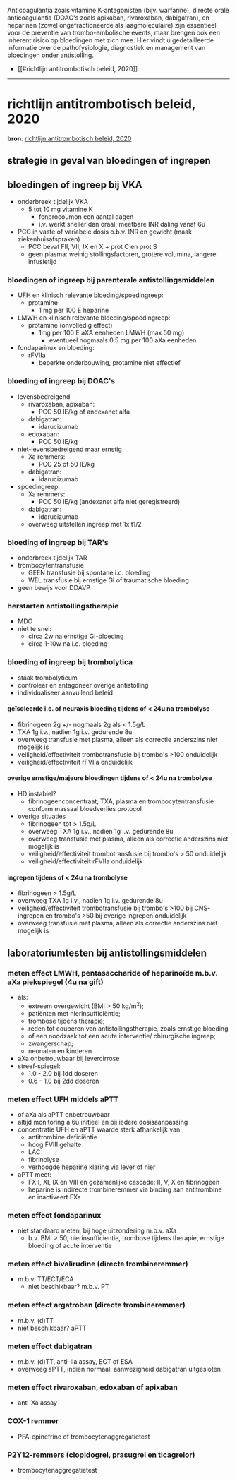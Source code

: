 Anticoagulantia zoals vitamine K-antagonisten (bijv. warfarine), directe orale anticoagulantia (DOAC's zoals apixaban, rivaroxaban, dabigatran), en heparinen (zowel ongefractioneerde als laagmoleculaire) zijn essentieel voor de preventie van trombo-embolische events, maar brengen ook een inherent risico op bloedingen met zich mee. Hier vindt u gedetailleerde informatie over de pathofysiologie, diagnostiek en management van bloedingen onder antistolling.

- [[#richtlijn antitrombotisch beleid, 2020]]
___
# richtlijn antitrombotisch beleid, 2020
**bron**: [richtlijn antitrombotisch beleid, 2020](https://richtlijnendatabase.nl/richtlijn/antitrombotisch_beleid/antitrombotisch_beleid_-_korte_beschrijving.html)
## strategie in geval van bloedingen of ingrepen
## bloedingen of ingreep bij VKA
- onderbreek tijdelijk VKA
	- 5 tot 10 mg vitamine K
		- fenprocoumon een aantal dagen
		- i.v. werkt sneller dan oraal; meetbare INR daling vanaf 6u
- PCC in vaste of variabele dosis o.b.v. INR en gewicht (maak ziekenhuisafspraken)
	- PCC bevat FII, VII, IX en X + prot C en prot S
	- geen plasma: weinig stollingsfactoren, grotere volumina, langere infusietijd
### bloedingen of ingreep bij parenterale antistollingsmiddelen
- UFH en klinisch relevante bloeding/spoedingreep:
	- protamine
		- 1 mg per 100 E heparine
- LMWH en klinisch relevante bloeding/spoedingreep:
	- protamine (onvolledig effect)
		- 1mg per 100 E aXA eenheden LMWH (max 50 mg)
			- eventueel nogmaals 0.5 mg per 100 aXa eenheden
- fondaparinux en bloeding: 
	- rFVIIa 
		- beperkte onderbouwing, protamine niet effectief
### bloeding of ingreep bij DOAC's
- levensbedreigend
	- rivaroxaban, apixaban: 
		- PCC 50 IE/kg of andexanet alfa
	- dabigatran: 
		- idarucizumab
	- edoxaban: 
		- PCC 50 IE/kg
- niet-levensbedreigend maar ernstig
	- Xa remmers: 
		- PCC 25 of 50 IE/kg
	- dabigatran: 
		- idarucizumab
- spoedingreep:
	- Xa remmers: 
		- PCC 50 IE/kg (andexanet alfa niet geregistreerd)
	- dabigatran: 
		- idarucizumab
	- overweeg uitstellen ingreep met 1x t1/2
### bloeding of ingreep bij TAR's
- onderbreek tijdelijk TAR
- trombocytentransfusie
	- GEEN transfusie bij spontane i.c. bloeding
	- WEL transfusie bij ernstige GI of traumatische bloeding
- geen bewijs voor DDAVP
### herstarten antistollingstherapie
- MDO
- niet te snel: 
	- circa 2w na ernstige GI-bloeding
	- circa 1-10w na i.c. bloeding
### bloeding of ingreep bij trombolytica
- staak trombolyticum
- controleer en antagoneer overige antistolling
- individualiseer aanvullend beleid
#### geïsoleerde i.c. of neuraxis bloeding tijdens of < 24u na trombolyse
- fibrinogeen 2g +/- nogmaals 2g als < 1.5g/L
- TXA 1g i.v., nadien 1g i.v. gedurende 8u
- overweeg transfusie met plasma, alleen als correctie anderszins niet mogelijk is
- veiligheid/effectiviteit trombotransfusie bij trombo's >100 onduidelijk 
- veiligheid/effectiviteit rFVIIa onduidelijk
#### overige ernstige/majeure bloedingen tijdens of < 24u na trombolyse
- HD instabiel?
	- fibrinogeenconcentraat, TXA, plasma en trombocytentransfusie conform massaal bloedverlies protocol
- overige situaties
	- fibrinogeen tot > 1.5g/L
	- overweeg TXA 1g i.v., nadien 1g i.v. gedurende 8u
	- overweeg transfusie met plasma, alleen als correctie anderszins niet mogelijk is
	- veiligheid/effectiviteit trombotransfusie bij trombo's > 50 onduidelijk
	- veiligheid/effectiviteit rFVIIa onduidelijk
#### ingrepen tijdens of < 24u na trombolyse
- fibrinogeen > 1.5g/L
- overweeg TXA 1g i.v., nadien 1g i.v. gedurende 8u
- veiligheid/effectiviteit trombotransfusie bij trombo's >100 bij CNS-ingrepen en trombo's >50 bij overige ingrepen onduidelijk
- overweeg transfusie met plasma, alleen als correctie anderszins niet mogelijk is
## laboratoriumtesten bij antistollingsmiddelen
### meten effect LMWH, pentasaccharide of heparinoïde m.b.v. aXa piekspiegel (4u na gift)
- als:
	- extreem overgewicht (BMI > 50 kg/m<sup>2</sup>);
	- patiënten met nierinsufficiëntie;
	- trombose tijdens therapie;
	- reden tot couperen van antistollingstherapie, zoals ernstige bloeding
	- of een noodzaak tot een acute interventie/ chirurgische ingreep;
	- zwangerschap;
	- neonaten en kinderen
- aXa onbetrouwbaar bij levercirrose
- streef-spiegel: 
	- 1.0 - 2.0 bij 1dd doseren
	- 0.6 - 1.0 bij 2dd doseren
### meten effect UFH middels aPTT 
- of aXa als aPTT onbetrouwbaar
- altijd monitoring a 6u initieel en bij iedere dosisaanpassing
- concentratie UFH en aPTT waarde sterk afhankelijk van:
	- antitrombine deficiëntie
	- hoog FVIII gehalte
	- LAC
	- fibrinolyse
	- verhoogde heparine klaring via lever of nier
- aPTT meet:
	- FXII, XI, IX en VIII en gezamenlijke cascade: II, V, X en fibrinogeen
	- heparine is indirecte trombineremmer via binding aan antitrombine en inactiveert FXa
### meten effect fondaparinux
- niet standaard meten, bij hoge uitzondering m.b.v. aXa
	- b.v. BMI > 50, nierinsufficientie, trombose tijdens therapie, ernstige bloeding of acute interventie
### meten effect bivalirudine (directe trombineremmer)
- m.b.v. TT/ECT/ECA
	- niet beschikbaar? m.b.v. PT
### meten effect argatroban (directe trombineremmer)
- m.b.v. (d)TT
- niet beschikbaar? aPTT
### meten effect dabigatran
- m.b.v. (d)TT, anti-IIa assay, ECT of ESA
- overweeg aPTT, indien normaal: aanwezigheid dabigatran uitgesloten
### meten effect rivaroxaban, edoxaban of apixaban
- anti-Xa assay
### COX-1 remmer
- PFA-epinefrine of trombocytenaggregatietest
### P2Y12-remmers (clopidogrel, prasugrel en ticagrelor)
- trombocytenaggregatietest